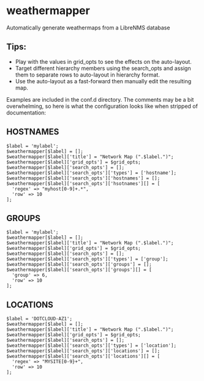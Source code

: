 # weathermapper
Automatically generate weathermaps from a LibreNMS database

Tips:
----
- Play with the values in grid_opts to see the effects on the auto-layout.
- Target different hierarchy members using the search_opts and assign them to separate rows to auto-layout in hierarchy format.
- Use the auto-layout as a fast-forward then manually edit the resulting map.

Examples are included in the conf.d directory. The comments may be a bit overwhelming, so here is what the configuration looks like when stripped of documentation:

HOSTNAMES
---------
    $label = 'mylabel';
    $weathermapper[$label] = [];
    $weathermapper[$label]['title'] = "Network Map (".$label.")";
    $weathermapper[$label]['grid_opts'] = $grid_opts;
    $weathermapper[$label]['search_opts'] = [];
    $weathermapper[$label]['search_opts']['types'] = ['hostname'];
    $weathermapper[$label]['search_opts']['hostnames'] = [];
    $weathermapper[$label]['search_opts']['hsotnames'][] = [
      'regex' => "myhost[0-9]+.*",
      'row' => 10
    ];

GROUPS
------
    $label = 'mylabel';
    $weathermapper[$label] = [];
    $weathermapper[$label]['title'] = "Network Map (".$label.")";
    $weathermapper[$label]['grid_opts'] = $grid_opts;
    $weathermapper[$label]['search_opts'] = [];
    $weathermapper[$label]['search_opts']['types'] = ['group'];
    $weathermapper[$label]['search_opts']['groups'] = [];
    $weathermapper[$label]['search_opts']['groups'][] = [
      'group' => 6,
      'row' => 10
    ];

LOCATIONS
---------
    $label = 'DOTCLOUD-AZ1';
    $weathermapper[$label] = [];
    $weathermapper[$label]['title'] = "Network Map (".$label.")";
    $weathermapper[$label]['grid_opts'] = $grid_opts;
    $weathermapper[$label]['search_opts'] = [];
    $weathermapper[$label]['search_opts']['types'] = ['location'];
    $weathermapper[$label]['search_opts']['locations'] = [];
    $weathermapper[$label]['search_opts']['locations'][] = [
      'regex' => "MYSITE[0-9}+",
      'row' => 10
    ];
